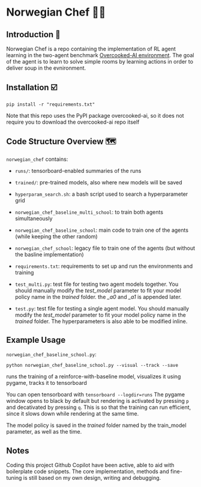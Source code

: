 
# Norwegian Chef 🧑‍🍳

## Introduction 🥘

Norwegian Chef is a repo containing the implementation of RL agent learning in the two-agent benchmark [Overcooked-AI environment](https://github.com/HumanCompatibleAI/overcooked_ai). The goal of the agent is to learn to solve simple rooms by learning actions in order to deliver soup in the evnironment.

## Installation ☑️


```
pip install -r "requirements.txt"
```

Note that this repo uses the PyPI package overcooked-ai, so it does not require you to download the overcooked-ai repo itself


## Code Structure Overview 🗺

`norwegian_chef` contains:

- `runs/`: tensorboard-enabled summaries of the runs

- `trained/`: pre-trained models, also where new models will be saved

- `hyperparam_search.sh`: a bash script used to search a hyperparameter grid

- `norwegian_chef_baseline_multi_school`: to train both agents simultaneously

- `norwegian_chef_baseline_school`: main code to train one of the agents (while keeping the other random)

- `norwegian_chef_school`: legacy file to train one of the agents (but without the basline implementation)

- `requirements.txt`: requirements to set up and run the environments and training

- `test_multi.py`: test file for testing two agent models together. You should manually modify the *test_model* parameter to fit your model policy name in the *trained* folder. the *_a0* and *_a1* is appended later.

- `test.py`: test file for testing a single agent model. You should manually modify the *test_model* parameter to fit your model policy name in the *trained* folder. The hyperparameters is also able to be modified inline.



## Example Usage

`norwegian_chef_baseline_school.py`:


```
python norwegian_chef_baseline_school.py --visual --track --save
```

runs the training of a reinforce-with-baseline model, visualizes it using pygame, tracks it to tensorboard

You can open tensorboard with `tensorboard --logdir=runs`
The pygame window opens to black by default but rendering is activated by pressing `p` and decativated by pressing `q`. This is so that the training can run efficient, since it slows down while rendering at the same time.

The model policy is saved in the *trained* folder named by the train_model parameter, as well as the time.

## Notes

Coding this project Github Copilot have been active, able to aid with boilerplate code snippets. The core implementation, methods and fine-tuning is still based on my own design, writing and debugging.